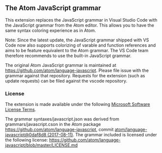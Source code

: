 ## The Atom JavaScript grammar 

This extension replaces the JavaScript grammar in Visual Studio Code with the JavaScript grammar from the Atom editor. 
This allows you to have the same syntax coloring experience as in Atom. 

Note: Since the latest update, the JavaScript grammar shipped with VS Code now also supports colorizing of varable and function references
and aims to be feature equivalent to the Atom grammar. The VS Code team therefore recommends to use the built-in JavaScript grammar.

The original Atom JavaScript grammar is maintained at https://github.com/atom/language-javascript. Please file issue with the grammar against that repository. Requests for the extension (such as update requests) can be filed against the vscode repository.

### License
The extension is made available under the following [Microsoft Software License Terms](https://github.com/Microsoft/vscode-js-atom-grammar/blob/master/LICENSE.txt).

The grammar syntaxes/javascript.json was derived from grammars/javascript.cson in the 
Atom package https://github.com/atom/language-javascript, commit [atom/language-javascript@0daf8d8 (2017-08-11)](https://github.com/atom/language-javascript/commit/0daf8d8333996374836447e17b31c637e39d8a81). 
The grammar included is licensed under the following license: https://github.com/atom/language-javascript/blob/master/LICENSE.md
